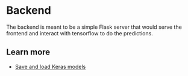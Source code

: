 # Backend

The backend is meant to be a simple Flask server that would serve the frontend and interact with tensorflow to do the predictions.

## Learn more

* [Save and load Keras models](https://www.tensorflow.org/guide/keras/save_and_serialize)
